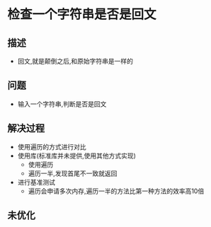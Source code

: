 # 检查一个字符串是否是回文

## 描述

- 回文,就是颠倒之后,和原始字符串是一样的

## 问题

- 输入一个字符串,判断是否是回文

## 解决过程

- 使用遍历的方式进行对比
- 使用库(标准库并未提供,使用其他方式实现)
    - 使用遍历
    - 遍历一半,发现首尾不一致就返回
- 进行基准测试
    - 遍历会申请多次内存,遍历一半的方法比第一种方法的效率高10倍

## 未优化

